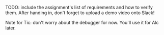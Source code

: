 TODO: include the assignment's list of requirements and how to verify them. After handing in, don't forget to upload a demo video onto Slack!

Note for Tic: don't worry about the debugger for now. You'll use it for Alc later.
